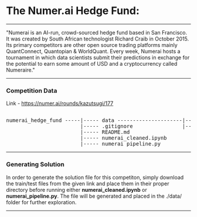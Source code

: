 # The Numer.ai Hedge Fund: 

---

"Numerai is an AI-run, crowd-sourced hedge fund based in San Francisco. It was created by South African technologist Richard Craib in October 2015. Its primary competitors are other open source trading platforms mainly QuantConnect, Quantopian & WorldQuant. Every week, Numerai hosts a tournament in which data scientists submit their predictions in exchange for the potential to earn some amount of USD and a cryptocurrency called Numeraire."

---

### Competition Data

Link - https://numer.ai/rounds/kazutsugi/177

<pre>

numerai_hedge_fund -----|----- data ---------------------|----- numerai_training_data.csv
                        |----- .gitignore                |----- numerai_tournament_data.csv
                        |----- README.md
                        |----- numerai_cleaned.ipynb
                        |----- numerai_pipeline.py
</pre>

---

### Generating Solution

In order to generate the solution file for this competiton, simply download the train/test files from the given link and place them in their proper directory before running either **numerai_cleaned.ipynb** or **numerai_pipeline.py**. The file will be generated and placed in the ./data/ folder for further exploration.

---
